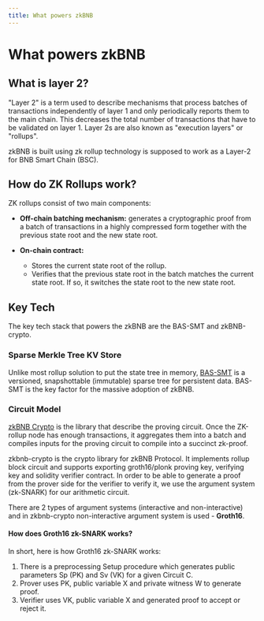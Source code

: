 ```yaml
---
title: What powers zkBNB
---
```


# What powers zkBNB

## What is layer 2?
"Layer 2" is a term used to describe mechanisms that process batches of transactions independently of layer 1 and only periodically reports them to the main chain. This decreases the total number of transactions that have to be validated on layer 1. Layer 2s are also known as "execution layers" or "rollups".

zkBNB is built using zk rollup technology is supposed to work as a Layer-2 for BNB Smart Chain (BSC).

## How do ZK Rollups work?
ZK rollups consist of two main components:

- **Off-chain batching mechanism:** generates a cryptographic proof from a batch of transactions in a highly compressed form together with the previous state root and the new state root.

- **On-chain contract:** 
    * Stores the current state root of the rollup. 
    * Verifies that the previous state root in the batch matches the current state root. If so, it switches the state root to the new state root.

## Key Tech 

The key tech stack that powers the zkBNB are the BAS-SMT and zkBNB-crypto.

### Sparse Merkle Tree KV Store
Unlike most rollup solution to put the state tree in memory, [BAS-SMT](https://github.com/bnb-chain/zkbnb-smt/) is a versioned, snapshottable (immutable) sparse tree for persistent data. BAS-SMT is the key factor for the massive adoption of zkBNB.

### Circuit Model
[zkBNB Crypto](https://github.com/bnb-chain/zkbnb-crypto) is the library that describe the proving circuit. Once the ZK-rollup node has enough transactions, it aggregates them into a batch and compiles inputs for the proving circuit to compile into a succinct zk-proof.

zkbnb-crypto is the crypto library for zkBNB Protocol. It implements rollup block circuit and supports exporting groth16/plonk proving key, verifying key and solidity verifier contract. In order to be able to generate a proof from the prover side for the verifier to verify it, we use the argument system (zk-SNARK) for our arithmetic circuit.

There are 2 types of argument systems (interactive and non-interactive) and in zkbnb-crypto non-interactive argument system is used - **Groth16**.

#### How does Groth16 zk-SNARK works?

In short, here is how Groth16 zk-SNARK works:

1.	There is a preprocessing Setup procedure which generates public parameters Sp (PK) and Sv (VK) for a given Circuit C.
2.	Prover uses PK, public variable X and private witness W to generate proof.
3.	Verifier uses VK, public variable X and generated proof to accept or reject it.
